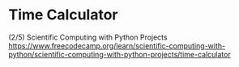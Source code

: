 # Time Calculator
(2/5) Scientific Computing with Python Projects   
https://www.freecodecamp.org/learn/scientific-computing-with-python/scientific-computing-with-python-projects/time-calculator
